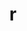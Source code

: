 ---
title: "r"
layout: cache
categories: [package, develop-2025-01-05]
meta: {"versions": ["4.4.1"], "compilers": ["gcc@=11.4.0", "gcc@=7.5.0", "gcc@=9.4.0", "oneapi@=2024.2.1"], "oss": ["ubuntu18.04", "ubuntu20.04", "ubuntu22.04"], "platforms": ["linux"], "targets": ["ppc64le", "x86_64_v3"], "stacks": ["build_systems", "e4s", "e4s-oneapi", "e4s-power", "hep", "root"], "num_specs": 5, "num_specs_by_stack": {"build_systems": 1, "root": 5, "e4s-power": 1, "hep": 1, "e4s": 1, "e4s-oneapi": 1}}
spec_details: [{"hash": "e26dagymjzwe6gzysmbazeph34penc4p", "compiler": "gcc@=7.5.0", "versions": ["4.4.1"], "os": "ubuntu18.04", "platform": "linux", "target": "x86_64_v3", "variants": ["~X", "build_system=autotools", "~memory_profiling", "patches=abc572d", "~rmath"], "stacks": ["build_systems", "root"], "size": "-", "tarball": "https://binaries.spack.io/develop-2025-01-05/build_cache/linux-ubuntu18.04-x86_64_v3/gcc-7.5.0/r-4.4.1/linux-ubuntu18.04-x86_64_v3-gcc-7.5.0-r-4.4.1-e26dagymjzwe6gzysmbazeph34penc4p.spack"}, {"hash": "3z5fvfh47uhuqgyassixs4awpzhwm3su", "compiler": "gcc@=9.4.0", "versions": ["4.4.1"], "os": "ubuntu20.04", "platform": "linux", "target": "ppc64le", "variants": ["~X", "build_system=autotools", "~memory_profiling", "patches=abc572d", "~rmath"], "stacks": ["e4s-power", "root"], "size": "-", "tarball": "https://binaries.spack.io/develop-2025-01-05/build_cache/linux-ubuntu20.04-ppc64le/gcc-9.4.0/r-4.4.1/linux-ubuntu20.04-ppc64le-gcc-9.4.0-r-4.4.1-3z5fvfh47uhuqgyassixs4awpzhwm3su.spack"}, {"hash": "u6gg2lclurn7i2j64ocq3pq654rcktxt", "compiler": "gcc@=11.4.0", "versions": ["4.4.1"], "os": "ubuntu22.04", "platform": "linux", "target": "x86_64_v3", "variants": ["~X", "build_system=autotools", "~memory_profiling", "patches=abc572d", "~rmath"], "stacks": ["hep", "root"], "size": "-", "tarball": "https://binaries.spack.io/develop-2025-01-05/build_cache/linux-ubuntu22.04-x86_64_v3/gcc-11.4.0/r-4.4.1/linux-ubuntu22.04-x86_64_v3-gcc-11.4.0-r-4.4.1-u6gg2lclurn7i2j64ocq3pq654rcktxt.spack"}, {"hash": "efepyi5wl4dax6rjvrfu7bwvaifuomwa", "compiler": "gcc@=11.4.0", "versions": ["4.4.1"], "os": "ubuntu22.04", "platform": "linux", "target": "x86_64_v3", "variants": ["~X", "build_system=autotools", "~memory_profiling", "patches=abc572d", "~rmath"], "stacks": ["e4s", "root"], "size": "-", "tarball": "https://binaries.spack.io/develop-2025-01-05/build_cache/linux-ubuntu22.04-x86_64_v3/gcc-11.4.0/r-4.4.1/linux-ubuntu22.04-x86_64_v3-gcc-11.4.0-r-4.4.1-efepyi5wl4dax6rjvrfu7bwvaifuomwa.spack"}, {"hash": "5njgpwpweweseiqvp6tbxcxecg2ng7ck", "compiler": "oneapi@=2024.2.1", "versions": ["4.4.1"], "os": "ubuntu22.04", "platform": "linux", "target": "x86_64_v3", "variants": ["~X", "build_system=autotools", "~memory_profiling", "patches=abc572d", "~rmath"], "stacks": ["e4s-oneapi", "root"], "size": "-", "tarball": "https://binaries.spack.io/develop-2025-01-05/build_cache/linux-ubuntu22.04-x86_64_v3/oneapi-2024.2.1/r-4.4.1/linux-ubuntu22.04-x86_64_v3-oneapi-2024.2.1-r-4.4.1-5njgpwpweweseiqvp6tbxcxecg2ng7ck.spack"}]
---